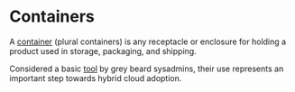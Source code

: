# Containers

A [container][1] (plural containers) is any receptacle or enclosure for holding a product used in storage, packaging, and shipping.

Considered a basic [tool][2] by grey beard sysadmins, their use represents an important step towards hybrid cloud adoption.

[1]: https://en.wikipedia.org/wiki/Container
[2]: https://en.wikipedia.org/wiki/Tool
